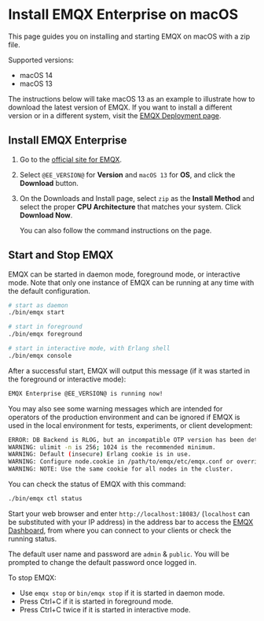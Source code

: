 # Install EMQX Enterprise on macOS
This page guides you on installing and starting EMQX on macOS with a zip file.

Supported versions:

- macOS 14
- macOS 13

The instructions below will take macOS 13 as an example to illustrate how to download the latest version of EMQX. If you want to install a different version or in a different system, visit the [EMQX Deployment page](https://www.emqx.com/en/try?product=enterprise). 

## Install EMQX Enterprise

1. Go to the [official site for EMQX](https://www.emqx.com/en/try?product=enterprise).

2. Select `@EE_VERSION@` for **Version** and `macOS 13` for **OS**, and click the **Download** button.

3. On the Downloads and Install page, select `zip` as the **Install Method** and select the proper **CPU Architecture** that matches your system. Click **Download Now**.

   You can also follow the command instructions on the page.

## Start and Stop EMQX

EMQX can be started in daemon mode, foreground mode, or interactive mode. Note that only one instance of EMQX can be running at any time with the default configuration.

   ```bash
   # start as daemon
   ./bin/emqx start

   # start in foreground
   ./bin/emqx foreground

   # start in interactive mode, with Erlang shell
   ./bin/emqx console
   ```

After a successful start, EMQX will output this message (if it was started in the foreground or interactive mode):

```bash
EMQX Enterprise @EE_VERSION@ is running now!
```

You may also see some warning messages which are intended for operators of the production environment and can be ignored if EMQX is used in the local environment for tests, experiments, or client development:

```bash
ERROR: DB Backend is RLOG, but an incompatible OTP version has been detected. Falling back to using Mnesia DB backend.
WARNING: ulimit -n is 256; 1024 is the recommended minimum.
WARNING: Default (insecure) Erlang cookie is in use.
WARNING: Configure node.cookie in /path/to/emqx/etc/emqx.conf or override from environment variable EMQX_NODE__COOKIE
WARNING: NOTE: Use the same cookie for all nodes in the cluster.
```

You can check the status of EMQX with this command:

```bash
./bin/emqx ctl status
```

Start your web browser and enter `http://localhost:18083/` (`localhost` can be substituted with your IP address) in the address bar to access the  [EMQX Dashboard](../dashboard/introduction.md), from where you can connect to your clients or check the running status.

The default user name and password are `admin` & `public`. You will be prompted to change the default password once logged in.

To stop EMQX:

* Use `emqx stop` or `bin/emqx stop` if it is started in daemon mode.
* Press Ctrl+C if it is started in foreground mode.
* Press Ctrl+C twice if it is started in interactive mode.
